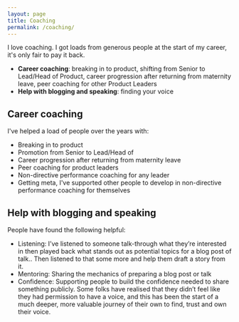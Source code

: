 ```yaml
---
layout: page
title: Coaching
permalink: /coaching/
---
```


I love coaching. I got loads from generous people at the start of my career, it's only fair to pay it back. 

- **Career coaching**: breaking in to product, shifting from Senior to Lead/Head of Product, career progression after returning from maternity leave, peer coaching for other Product Leaders
- **Help with blogging and speaking**: finding your voice

## Career coaching

I've helped a load of people over the years with:

- Breaking in to product
- Promotion from Senior to Lead/Head of
- Career progression after returning from maternity leave
- Peer coaching for product leaders
- Non-directive performance coaching for any leader
- Getting meta, I've supported other people to develop in non-directive performance coaching for themselves

## Help with blogging and speaking

People have found the following helpful:

- Listening: I’ve listened to someone talk-through what they’re interested in then played back what stands out as potential topics for a blog post of talk.. Then listened to that some more and help them draft a story from it. 
- Mentoring: Sharing the mechanics of preparing a blog post or talk
- Confidence: Supporting people to build the confidence needed to share something publicly. Some folks have realised that they didn’t feel like they had permission to have a voice, and this has been the start of a much deeper, more valuable journey of their own to find, trust and own their voice. 

